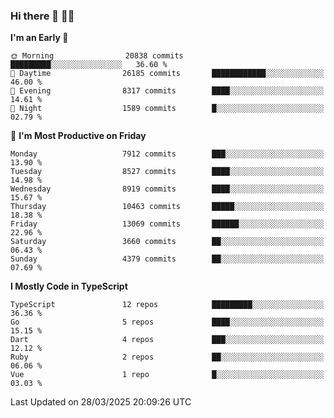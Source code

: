 ### Hi there 👋 🧑‍💻



<!--START_SECTION:waka-->
**I'm an Early 🐤** 

```text
🌞 Morning                20838 commits       █████████░░░░░░░░░░░░░░░░   36.60 % 
🌆 Daytime                26185 commits       ████████████░░░░░░░░░░░░░   46.00 % 
🌃 Evening                8317 commits        ████░░░░░░░░░░░░░░░░░░░░░   14.61 % 
🌙 Night                  1589 commits        █░░░░░░░░░░░░░░░░░░░░░░░░   02.79 % 
```
📅 **I'm Most Productive on Friday** 

```text
Monday                   7912 commits        ███░░░░░░░░░░░░░░░░░░░░░░   13.90 % 
Tuesday                  8527 commits        ████░░░░░░░░░░░░░░░░░░░░░   14.98 % 
Wednesday                8919 commits        ████░░░░░░░░░░░░░░░░░░░░░   15.67 % 
Thursday                 10463 commits       █████░░░░░░░░░░░░░░░░░░░░   18.38 % 
Friday                   13069 commits       ██████░░░░░░░░░░░░░░░░░░░   22.96 % 
Saturday                 3660 commits        ██░░░░░░░░░░░░░░░░░░░░░░░   06.43 % 
Sunday                   4379 commits        ██░░░░░░░░░░░░░░░░░░░░░░░   07.69 % 
```


**I Mostly Code in TypeScript** 

```text
TypeScript               12 repos            █████████░░░░░░░░░░░░░░░░   36.36 % 
Go                       5 repos             ████░░░░░░░░░░░░░░░░░░░░░   15.15 % 
Dart                     4 repos             ███░░░░░░░░░░░░░░░░░░░░░░   12.12 % 
Ruby                     2 repos             ██░░░░░░░░░░░░░░░░░░░░░░░   06.06 % 
Vue                      1 repo              █░░░░░░░░░░░░░░░░░░░░░░░░   03.03 % 
```




 Last Updated on 28/03/2025 20:09:26 UTC
<!--END_SECTION:waka-->



